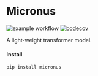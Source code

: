 # Micronus
![example workflow](https://github.com/hastur66/Micronus/actions/workflows/pytest.yml/badge.svg)
[![codecov](https://codecov.io/gh/hastur66/Micronus/branch/master/graph/badge.svg?token=3YXM0OAJCG)](https://codecov.io/gh/hastur66/Micronus)

A light-weight transformer model.

#### Install
```
pip install micronus
```
